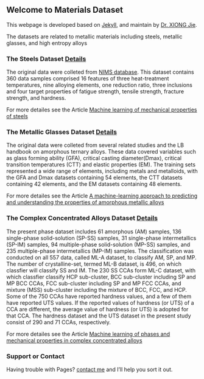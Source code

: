 ## Welcome to Materials Dataset 

This webpage is developed based on [Jekyll](https://jekyllrb.com/), and maintain by [Dr. XIONG Jie](https://www.researchgate.net/profile/Jie-Xiong-8).

The datasets are related to metallic materials including steels, metallic glasses, and high entropy alloys



### The Steels Dataset [Details](https://github.com/George-JieXIONG/Materials-Dataset/blob/main/Chapter4/NIMS-Fatigue.csv)

The original data were colleted from [NIMS database](https://mits.nims.go.jp/en/). This dataset contains 360 data samples comprised 16 features of three heat-treatment temperatures, nine alloying elements, one reduction ratio, three inclusions 
and four target properties of fatigue strength, tensile strength, fracture strength, and hardness.

For more detailes see the Article [Machine learning of mechanical properties of steels](https://link.springer.com/content/pdf/10.1007/s11431-020-1599-5.pdf)



### The Metallic Glasses Dataset [Details](https://github.com/George-JieXIONG/Materials-Dataset/blob/main/Chapter5)

The original data were colleted from several related studies and the LB handbook on amorphous ternary alloys. These data covered variables such as glass forming ability (GFA), critical casting diameter(Dmax), critical transition temperatures (CTT) and elastic properties (EM). The training sets represented a wide range of elements, including metals and metalloids, with the GFA and Dmax datasets containing 54 elements, the CTT datasets containing 42 elements, and the EM datasets containing 48 elements.

For more detailes see the Article [A machine-learning approach to predicting and understanding the properties of amorphous metallic alloys](https://www.sciencedirect.com/science/article/pii/S0264127519308160)



### The Complex Concentrated Alloys Dataset [Details](https://github.com/George-JieXIONG/Materials-Dataset/blob/main/Chapter6)

The present phase dataset includes 61 amorphous (AM) samples, 136 single-phase solid-solution (SP-SS) samples, 31 single-phase intermetallics (SP-IM) samples, 94 multiple-phase solid-solution (MP-SS) samples, and 235 multiple-phase intermetallics (MP-IM) samples. The classification was conducted on all 557 data, called ML-A dataset, to classify AM, SP, and MP. The number of crystalline-set, termed ML-B dataset, is 496, on which classfier will classify SS and IM. The 230 SS CCAs form ML-C dataset, with which classfier classify HCP sub-cluster, BCC sub-cluster including SP and MP BCC CCAs, FCC sub-cluster including SP and MP FCC CCAs, and mixture (MSS) sub-cluster including the mixture of BCC, FCC, and HCP. Some of the 750 CCAs have reported hardness values, and a few of them have reported UTS values. If the reported values of hardness (or UTS) of a CCA are different, the average value of hardness (or UTS) is adopted for that CCA. The hardness dataset and the UTS dataset in the present study consist of 290 and 71 CCAs, respectively. 

For more detailes see the Article [Machine learning of phases and mechanical properties in complex concentrated alloys](https://www.sciencedirect.com/science/article/pii/S1005030221002073)


### Support or Contact

Having trouble with Pages? [contact me](mailto:george-jie.xiong@connect.polyu.hk) and I’ll help you sort it out.
